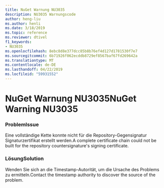 ```yaml
---
title: NuGet Warnung NU3035
description: NU3035 Warnungscode
author: heng-liu
ms.author: henli
ms.date: 3/18/2019
ms.topic: reference
ms.reviewer: dtivel
f1_keywords:
- NU3035
ms.openlocfilehash: 8ebc8d8e377dcc85b8b76ef4d127d1781530f7e7
ms.sourcegitcommit: 6b71926f062ecddb8729ef8567baf67fd269642a
ms.translationtype: MT
ms.contentlocale: de-DE
ms.lasthandoff: 04/22/2019
ms.locfileid: "59931552"
---
```

# <a name="nuget-warning-nu3035"></a><span data-ttu-id="f0d60-103">NuGet Warnung NU3035</span><span class="sxs-lookup"><span data-stu-id="f0d60-103">NuGet Warning NU3035</span></span>

### <a name="issue"></a><span data-ttu-id="f0d60-104">Problem</span><span class="sxs-lookup"><span data-stu-id="f0d60-104">Issue</span></span>

<span data-ttu-id="f0d60-105">Eine vollständige Kette konnte nicht für die Repository-Gegensignatur Signaturzertifikat erstellt werden.</span><span class="sxs-lookup"><span data-stu-id="f0d60-105">A complete certificate chain could not be built for the repository countersignature's signing certificate.</span></span>


### <a name="solution"></a><span data-ttu-id="f0d60-106">Lösung</span><span class="sxs-lookup"><span data-stu-id="f0d60-106">Solution</span></span>

<span data-ttu-id="f0d60-107">Wenden Sie sich an die Timestamp-Autorität, um die Ursache des Problems zu ermitteln.</span><span class="sxs-lookup"><span data-stu-id="f0d60-107">Contact the timestamp authority to discover the source of the problem.</span></span>